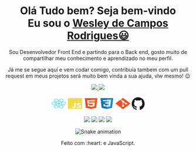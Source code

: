 <div>
  
  <h1 align="center">
    Olá Tudo bem? Seja bem-vindo <br> Eu sou o 
    <a href="https://www.linkedin.com/in/wesley-de-campos-rodrigues-2a3395171">Wesley de Campos Rodrigues😃️</a>
  </h1>
  
  <p align="center">
    Sou Desenvolvedor Front End e partindo para o Back end, gosto muito de compartilhar meu conhecimento e aprendizado no meu perfil.
  </p>
  
  <p align="center">
    Já me se segue aquí e vem codar comigo, contribuia tambem com um  pull request em meus projetos será muito bem vinda a sua ajuda, vlw mesmo! 😉️
  </p>
  
</div>

<div align="center">
  <a href="https://github.com/WesleyRCampos">
    <img height="150em" src="https://github-readme-stats.vercel.app/api?username=WesleyRCampos&count_private=true&include_all_commits=true&show_icons=true&theme=dracula&hide_border=false&show_owner=true"/>
    <img height="150em" src="https://github-readme-stats.vercel.app/api/top-langs/?username=WesleyRCampos&theme=dracula&hide_border=false&&layout=compact"/>
  </a>
</div>

<div align="center" valign="top"><br>
  <img align="center" alt="React" height="30" width="40" src="https://raw.githubusercontent.com/devicons/devicon/master/icons/react/react-original.svg">
  <img align="center" alt="Js" height="30" width="40" src="https://raw.githubusercontent.com/devicons/devicon/master/icons/javascript/javascript-plain.svg">
  <img align="center" alt="HTML" height="30" width="40" src="https://raw.githubusercontent.com/devicons/devicon/master/icons/html5/html5-original.svg">
  <img align="center" alt="CSS" height="30" width="40" src="https://raw.githubusercontent.com/devicons/devicon/master/icons/css3/css3-original.svg">
  <img align="center" alt="git" height="30" width="40" src="https://raw.githubusercontent.com/devicons/devicon/master/icons/git/git-original.svg">
  <img align="center" alt="github" height="35" width="35" src="/assets/GitHub.png">
</div><br>

<div align="center">
  <a href="https://wa.me/qr/KB6DKNHH4GE5K1" target="_blank"><img src="https://img.shields.io/badge/WhatsApp-25D366?style=for-the-badge&logo=whatsapp&logoColor=white" target="_blank"></a>
  <a href="https://www.instagram.com/wes.c21rodrigues" target="_blank"><img src="https://img.shields.io/badge/-Instagram-%23E4405F?style=for-the-badge&logo=instagram&logoColor=white" target="_blank"></a>
  <a href="https://www.linkedin.com/in/wesley-de-campos-rodrigues-2a3395171" target="_blank"><img src="https://img.shields.io/badge/-LinkedIn-%230077B5?style=for-the-badge&logo=linkedin&logoColor=white" target="_blank"></a> 
  <a href="https://www.wesleyc21rodrigues@gmail.com"><img src="https://img.shields.io/badge/-Gmail-%23333?style=for-the-badge&logo=gmail&logoColor=white" target="_blank"></a>
</div>

<div align="center">

  ![Snake animation](https://github.com/danielbped/danielbped/blob/output/github-contribution-grid-snake.svg)
  
</div>

<div align="center">
  <p>Feito com :heart: e JavaScript.</p>
</div>
